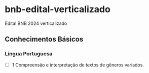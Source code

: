 # bnb-edital-verticalizado
Edital BNB 2024 verticalizado

## Conhecimentos Básicos

### Língua Portuguesa

- [ ] 1 Compreensão e interpretação de textos de gêneros variados.
